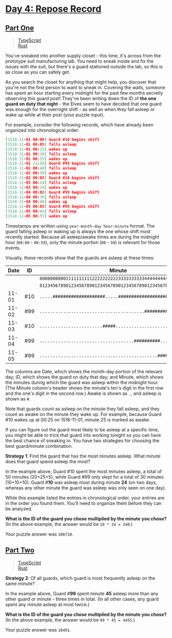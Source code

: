 # [Day 4: Repose Record](https://adventofcode.com/2018/day/4)

## [Part One](https://adventofcode.com/2018/day/4#part1)

> [TypeScript](/solutions/typescript/2018/04/part_one.ts)\
> [Rust](/solutions/rust/2018/04/src/lib.rs)

You've sneaked into another supply closet - this time, it's across from the
prototype suit manufacturing lab. You need to sneak inside and fix the issues
with the suit, but there's a guard stationed outside the lab, so this is as
close as you can safely get.

As you search the closet for anything that might help, you discover that
you're not the first person to want to sneak in. Covering the walls, someone
has spent an hour starting every midnight for the past few months secretly
observing this guard post! They've been writing down the ID of **the one**
**guard on duty that night** - the Elves seem to have decided that one guard
was enough for the overnight shift - as well as when they fall asleep or wake
up while at their post (your puzzle input).

For example, consider the following records, which have already been
organized into chronological order:

```json
[1518-11-01 00:00] Guard #10 begins shift
[1518-11-01 00:05] falls asleep
[1518-11-01 00:25] wakes up
[1518-11-01 00:30] falls asleep
[1518-11-01 00:55] wakes up
[1518-11-01 23:58] Guard #99 begins shift
[1518-11-02 00:40] falls asleep
[1518-11-02 00:50] wakes up
[1518-11-03 00:05] Guard #10 begins shift
[1518-11-03 00:24] falls asleep
[1518-11-03 00:29] wakes up
[1518-11-04 00:02] Guard #99 begins shift
[1518-11-04 00:36] falls asleep
[1518-11-04 00:46] wakes up
[1518-11-05 00:03] Guard #99 begins shift
[1518-11-05 00:45] falls asleep
[1518-11-05 00:55] wakes up
```

Timestamps are written using `year-month-day hour:minute` format. The guard
falling asleep or waking up is always the one whose shift most recently
started. Because all asleep/awake times are during the midnight hour (`00:00`
\- `00:59`), only the minute portion (`00` - `59`) is relevant for those
events.

Visually, these records show that the guards are asleep at these times:

| Date  | ID  | Minute                                                         |
| ----- | --- | -------------------------------------------------------------- |
|       |     | `000000000011111111112222222222333333333344444444445555555555` |
|       |     | `012345678901234567890123456789012345678901234567890123456789` |
| 11-01 | #10 | `.....####################.....#########################.....` |
| 11-02 | #99 | `........................................##########..........` |
| 11-03 | #10 | `........................#####...............................` |
| 11-04 | #99 | `....................................##########..............` |
| 11-05 | #99 | `.............................................##########.....` |

The columns are Date, which shows the month-day portion of the relevant day;
ID, which shows the guard on duty that day; and Minute, which shows the
minutes during which the guard was asleep within the midnight hour. (The
Minute column's header shows the minute's ten's digit in the first row and
the one's digit in the second row.) Awake is shown as `.`, and asleep is
shown as `#`.

Note that guards count as asleep on the minute they fall asleep, and they
count as awake on the minute they wake up. For example, because Guard #10
wakes up at 00:25 on 1518-11-01, minute 25 is marked as awake.

If you can figure out the guard most likely to be asleep at a specific time,
you might be able to trick that guard into working tonight so you can have
the best chance of sneaking in. You have two strategies for choosing the best
guard/minute combination.

**Strategy 1**: Find the guard that has the most minutes asleep. What minute
does that guard spend asleep the most?

In the example above, Guard #10 spent the most minutes asleep, a total of 50
minutes (20+25+5), while Guard #99 only slept for a total of 30 minutes
(10+10+10). Guard #**10** was asleep most during minute **24** (on two days,
whereas any other minute the guard was asleep was only seen on one day).

While this example listed the entries in chronological order, your entries
are in the order you found them. You'll need to organize them before they can
be analyzed.

**What is the ID of the guard you chose multiplied by the minute you chose?**
(In the above example, the answer would be `10 * 24 = 240`.)

Your puzzle answer was `106710`.

## [Part Two](https://adventofcode.com/2018/day/4#part2)

> [TypeScript](/solutions/typescript/2018/04/part_two.ts)\
> [Rust](/solutions/rust/2018/04/src/lib.rs)

**Strategy 2**: Of all guards, which guard is most frequently asleep on the
same minute?

In the example above, Guard #**99** spent minute **45** asleep more than any
other guard or minute - three times in total. (In all other cases, any guard
spent any minute asleep at most twice.)

**What is the ID of the guard you chose multiplied by the minute you chose?**
(In the above example, the answer would be `99 * 45 = 4455`.)

Your puzzle answer was `10491`.
